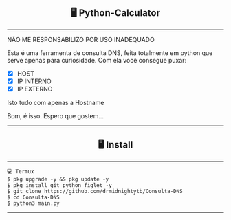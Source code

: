 # <h2 align="center">🖥 Python-Calculator</h2>
---------------------------------------------------------------------------
NÃO ME RESPONSABILIZO POR USO INADEQUADO

Esta é uma ferramenta de consulta DNS, feita totalmente em python que serve apenas para curiosidade.
Com ela você consegue puxar:

- [x] HOST
- [x] IP INTERNO
- [x] IP EXTERNO

Isto tudo com apenas a Hostname

Bom, é isso. Espero que gostem...

---------------------------------------------------------------------------

<h2 align="center">🖥 Install</h2>

---------------------------------------------------------------------------

```
💻 Termux
$ pkg upgrade -y && pkg update -y
$ pkg install git python figlet -y
$ git clone https://github.com/drmidnightytb/Consulta-DNS
$ cd Consulta-DNS
$ python3 main.py
```

---------------------------------------------------------------------------
